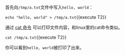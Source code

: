 首先向`/tmp/a.txt`文件中写入`hello, world`：

`echo "hello, world" > /tmp/a.txt`{{execute T2}}

通过 [cat 命令](https://arthas.aliyun.com/doc/cat.html) 可以打印文件内容，和linux里的cat命令类似。

`cat /tmp/a.txt`{{execute T2}}

你可以看到`hello, world`被打印了出来。
